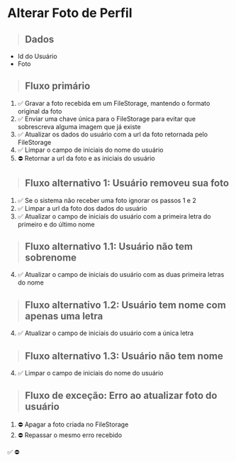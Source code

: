 # Alterar Foto de Perfil

> ## Dados
* Id do Usuário
* Foto

> ## Fluxo primário
1. ✅ Gravar a foto recebida em um FileStorage, mantendo o formato original da foto
2. ✅ Enviar uma chave única para o FileStorage para evitar que sobrescreva alguma imagem que já existe
3. ✅ Atualizar os dados do usuário com a url da foto retornada pelo FileStorage
4. ✅ Limpar o campo de iniciais do nome do usuário
5. ⛔ Retornar a url da foto e as iniciais do usuário

> ## Fluxo alternativo 1: Usuário removeu sua foto
1. ✅ Se o sistema não receber uma foto ignorar os passos 1 e 2
3. ✅ Limpar a url da foto dos dados do usuário
4. ✅ Atualizar o campo de iniciais do usuário com a primeira letra do primeiro e do último nome

> ## Fluxo alternativo 1.1: Usuário não tem sobrenome
4. ✅ Atualizar o campo de iniciais do usuário com as duas primeira letras do nome

> ## Fluxo alternativo 1.2: Usuário tem nome com apenas uma letra
4. ✅ Atualizar o campo de iniciais do usuário com a única letra

> ## Fluxo alternativo 1.3: Usuário não tem nome
4. ✅ Limpar o campo de iniciais do nome do usuário

> ## Fluxo de exceção: Erro ao atualizar foto do usuário
1. ⛔ Apagar a foto criada no FileStorage
2. ⛔ Repassar o mesmo erro recebido

✅
⛔
